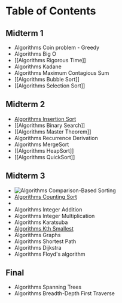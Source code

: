 # Table of Contents

## Midterm 1
- Algorithms Coin problem - Greedy
- Algorithms Big O
- [[Algorithms Rigorous Time]]
- Algorithms Kadane
- Algorithms Maximum Contagious Sum
- [[Algorithms Bubble Sort]]
- [[Algorithms Selection Sort]]

## Midterm 2
- [Algorithms Insertion Sort](<./Algorithms Insertion Sort>)
- [[Algorithms Binary Search]]
- [[Algorithms Master Theorem]]
- Algorithms Recurrence Derivation
- Algorithms MergeSort
- [[Algorithms HeapSort]]
- [[Algorithms QuickSort]]

## Midterm 3
- ![Algorithms Comparison-Based Sorting](<./Algorithms Comparison-Based Sorting>)
- [Algorithms Counting Sort](<./Algorithms Counting Sort>)
- [](<./Algorithms RadixSort>)
- Algorithms Integer Addition
- Algorithms Integer Multiplication
- Algorithms Karatsuba
- [Algorithms Kth Smallest](<./Algorithms Kth Smallest>)
- Algorithms Graphs
- Algorithms Shortest Path
- Algorithms Dijkstra
- Algorithms Floyd's algorithm


## Final 
- Algorithms Spanning Trees
- Algorithms Breadth-Depth First Traverse